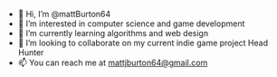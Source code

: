 - 👋 Hi, I’m @mattBurton64
- 👀 I’m interested in computer science and game development
- 🌱 I’m currently learning algorithms and web design
- 💞️ I’m looking to collaborate on my current indie game project Head Hunter
- 📫 You can reach me at mattjburton64@gmail.com

<!---
mattBurton64/mattBurton64 is a ✨ special ✨ repository because its `README.md` (this file) appears on your GitHub profile.
You can click the Preview link to take a look at your changes.
--->
